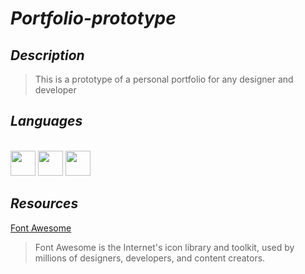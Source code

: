 # _Portfolio-prototype_

## _Description_
>This is a prototype of a personal portfolio for any designer and developer


## _Languages_

<link rel="stylesheet" href="devicon.min.css">

<div "style=inline_block"><br>
 <img width="40px" height="40px" src="https://cdn.jsdelivr.net/gh/devicons/devicon/icons/html5/html5-original-wordmark.svg" />
 <img width="40px" height="40px" src="https://cdn.jsdelivr.net/gh/devicons/devicon/icons/css3/css3-original-wordmark.svg" />
 <img width="40px" height="40px" margin-top="5px" src="https://cdn.jsdelivr.net/gh/devicons/devicon/icons/bootstrap/bootstrap-original-wordmark.svg" />        
</div>

## _Resources_
[Font Awesome](https://fontawesome.com/)
>Font Awesome is the Internet's icon library and toolkit, used by millions of designers, developers, and content creators.





